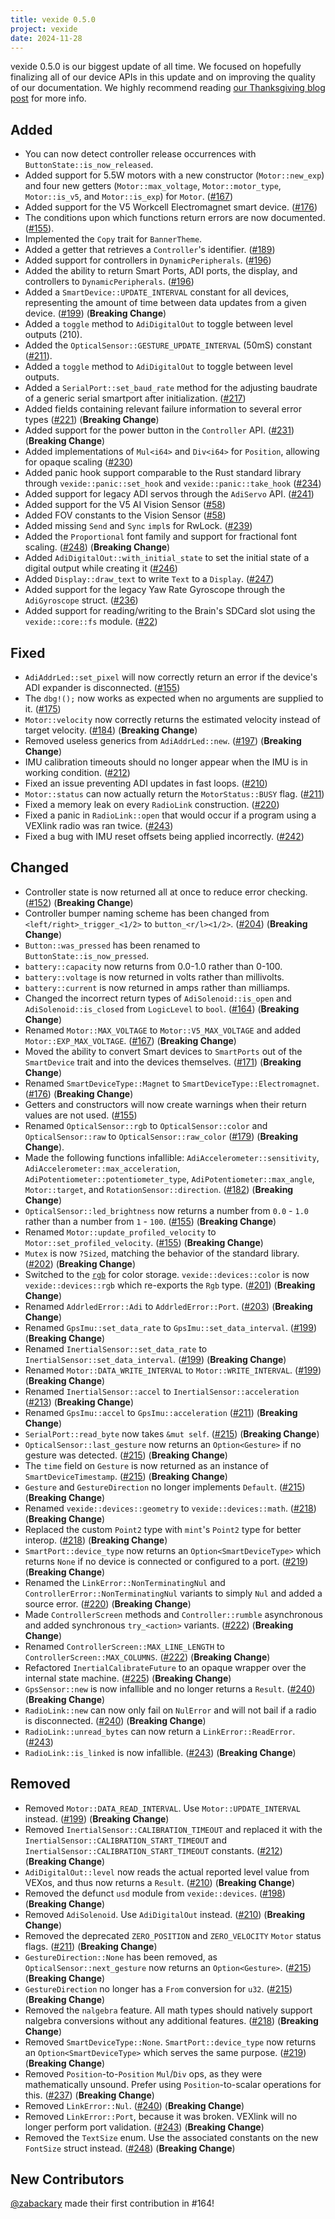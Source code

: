 ```yaml
---
title: vexide 0.5.0
project: vexide
date: 2024-11-28
---
```


vexide 0.5.0 is our biggest update of all time. We focused on hopefully finalizing all of our device APIs in this update and on improving the quality of our documentation.
We highly recommend reading [our Thanksgiving blog post](/blog/posts/thanksgiving-update-24/) for more info.

## Added

- You can now detect controller release occurrences with `ButtonState::is_now_released`.
- Added support for 5.5W motors with a new constructor (`Motor::new_exp`) and four new getters (`Motor::max_voltage`, `Motor::motor_type`, `Motor::is_v5`, and `Motor::is_exp`) for `Motor`. ([#167](https://github.com/vexide/vexide/pull/167))
- Added support for the V5 Workcell Electromagnet smart device. ([#176](https://github.com/vexide/vexide/pull/176))
- The conditions upon which functions return errors are now documented. ([#155](https://github.com/vexide/vexide/pull/155)).
- Implemented the `Copy` trait for `BannerTheme`.
- Added a getter that retrieves a `Controller`'s identifier. ([#189](https://github.com/vexide/vexide/pull/189))
- Added support for controllers in `DynamicPeripherals`. ([#196](https://github.com/vexide/vexide/pull/196))
- Added the ability to return Smart Ports, ADI ports, the display, and controllers to `DynamicPeripherals`. ([#196](https://github.com/vexide/vexide/pull/196))
- Added a `SmartDevice::UPDATE_INTERVAL` constant for all devices, representing the amount of time between data updates from a given device. ([#199](https://github.com/vexide/vexide/pull/199)) (**Breaking Change**)
- Added a `toggle` method to `AdiDigitalOut` to toggle between level outputs (210).
- Added the `OpticalSensor::GESTURE_UPDATE_INTERVAL` (50mS) constant ([#211](https://github.com/vexide/vexide/pull/211)).
- Added a `toggle` method to `AdiDigitalOut` to toggle between level outputs.
- Added a `SerialPort::set_baud_rate` method for the adjusting baudrate of a generic serial smartport after initialization. ([#217](https://github.com/vexide/vexide/pull/217))
- Added fields containing relevant failure information to several error types ([#221](https://github.com/vexide/vexide/pull/221)) (**Breaking Change**)
- Added support for the power button in the `Controller` API. ([#231](https://github.com/vexide/vexide/pull/231)) (**Breaking Change**)
- Added implementations of `Mul<i64>` and `Div<i64>` for `Position`, allowing
  for opaque scaling ([#230](https://github.com/vexide/vexide/pull/230))
- Added panic hook support comparable to the Rust standard library through `vexide::panic::set_hook` and `vexide::panic::take_hook` ([#234](https://github.com/vexide/vexide/pull/234))
- Added support for legacy ADI servos through the `AdiServo` API. ([#241](https://github.com/vexide/vexide/pull/241))
- Added support for the V5 AI Vision Sensor ([#58](https://github.com/vexide/vexide/pull/58))
- Added FOV constants to the Vision Sensor ([#58](https://github.com/vexide/vexide/pull/58))
- Added missing `Send` and `Sync` `impl`s for RwLock. ([#239](https://github.com/vexide/vexide/pull/239))
- Added the `Proportional` font family and support for fractional font scaling. ([#248](https://github.com/vexide/vexide/pull/248)) (**Breaking Change**)
- Added `AdiDigitalOut::with_initial_state` to set the initial state of a digital output while creating it ([#246](https://github.com/vexide/vexide/pull/246))
- Added `Display::draw_text` to write `Text` to a `Display`. ([#247](https://github.com/vexide/vexide/pull/247))
- Added support for the legacy Yaw Rate Gyroscope through the `AdiGyroscope` struct. ([#236](https://github.com/vexide/vexide/pull/236))
- Added support for reading/writing to the Brain's SDCard slot using the `vexide::core::fs` module. ([#22](https://github.com/vexide/vexide/pull/22))

## Fixed

- `AdiAddrLed::set_pixel` will now correctly return an error if the device's ADI expander is disconnected. ([#155](https://github.com/vexide/vexide/pull/155))
- The `dbg!();` now works as expected when no arguments are supplied to it. ([#175](https://github.com/vexide/vexide/pull/175))
- `Motor::velocity` now correctly returns the estimated velocity instead of target velocity. ([#184](https://github.com/vexide/vexide/pull/184)) (**Breaking Change**)
- Removed useless generics from `AdiAddrLed::new`. ([#197](https://github.com/vexide/vexide/pull/197)) (**Breaking Change**)
- IMU calibration timeouts should no longer appear when the IMU is in working condition. ([#212](https://github.com/vexide/vexide/pull/212))
- Fixed an issue preventing ADI updates in fast loops. ([#210](https://github.com/vexide/vexide/pull/210))
- `Motor::status` can now actually return the `MotorStatus::BUSY` flag. ([#211](https://github.com/vexide/vexide/pull/211))
- Fixed a memory leak on every `RadioLink` construction. ([#220](https://github.com/vexide/vexide/pull/220))
- Fixed a panic in `RadioLink::open` that would occur if a program using a VEXlink radio was ran twice. ([#243](https://github.com/vexide/vexide/pull/243))
- Fixed a bug with IMU reset offsets being applied incorrectly. ([#242](https://github.com/vexide/vexide/pull/242))

## Changed

- Controller state is now returned all at once to reduce error checking. ([#152](https://github.com/vexide/vexide/pull/152)) (**Breaking Change**)
- Controller bumper naming scheme has been changed from `<left/right>_trigger_<1/2>` to `button_<r/l><1/2>`. ([#204](https://github.com/vexide/vexide/pull/204)) (**Breaking Change**)
- `Button::was_pressed` has been renamed to `ButtonState::is_now_pressed`.
- `battery::capacity` now returns from 0.0-1.0 rather than 0-100.
- `battery::voltage` is now returned in volts rather than millivolts.
- `battery::current` is now returned in amps rather than milliamps.
- Changed the incorrect return types of `AdiSolenoid::is_open` and `AdiSolenoid::is_closed` from `LogicLevel` to `bool`. ([#164](https://github.com/vexide/vexide/pull/164)) (**Breaking Change**)
- Renamed `Motor::MAX_VOLTAGE` to `Motor::V5_MAX_VOLTAGE` and added `Motor::EXP_MAX_VOLTAGE`. ([#167](https://github.com/vexide/vexide/pull/167)) (**Breaking Change**)
- Moved the ability to convert Smart devices to `SmartPorts` out of the `SmartDevice` trait and into the devices themselves. ([#171](https://github.com/vexide/vexide/pull/171)) (**Breaking Change**)
- Renamed `SmartDeviceType::Magnet` to `SmartDeviceType::Electromagnet`. ([#176](https://github.com/vexide/vexide/pull/176)) (**Breaking Change**)
- Getters and constructors will now create warnings when their return values are not used. ([#155](https://github.com/vexide/vexide/pull/155))
- Renamed `OpticalSensor::rgb` to `OpticalSensor::color` and `OpticalSensor::raw` to `OpticalSensor::raw_color` ([#179](https://github.com/vexide/vexide/pull/179)) (**Breaking Change**).
- Made the following functions infallible: `AdiAccelerometer::sensitivity`, `AdiAccelerometer::max_acceleration`, `AdiPotentiometer::potentiometer_type`, `AdiPotentiometer::max_angle`, `Motor::target`, and `RotationSensor::direction`. ([#182](https://github.com/vexide/vexide/pull/182)) (**Breaking Change**)
- `OpticalSensor::led_brightness` now returns a number from `0.0` - `1.0` rather than a number from `1` - `100`. ([#155](https://github.com/vexide/vexide/pull/155)) (**Breaking Change**)
- Renamed `Motor::update_profiled_velocity` to `Motor::set_profiled_velocity`. ([#155](https://github.com/vexide/vexide/pull/155)) (**Breaking Change**)
- `Mutex` is now `?Sized`, matching the behavior of the standard library. ([#202](https://github.com/vexide/vexide/pull/202)) (**Breaking Change**)
- Switched to the [`rgb`](https://crates.io/crates/rgb) for color storage. `vexide::devices::color` is now `vexide::devices::rgb` which re-exports the `Rgb` type. ([#201](https://github.com/vexide/vexide/pull/201)) (**Breaking Change**)
- Renamed `AddrledError::Adi` to `AddrledError::Port`. ([#203](https://github.com/vexide/vexide/pull/203)) (**Breaking Change**)
- Renamed `GpsImu::set_data_rate` to `GpsImu::set_data_interval`. ([#199](https://github.com/vexide/vexide/pull/199)) (**Breaking Change**)
- Renamed `InertialSensor::set_data_rate` to `InertialSensor::set_data_interval`. ([#199](https://github.com/vexide/vexide/pull/199)) (**Breaking Change**)
- Renamed `Motor::DATA_WRITE_INTERVAL` to `Motor::WRITE_INTERVAL`. ([#199](https://github.com/vexide/vexide/pull/199)) (**Breaking Change**)
- Renamed `InertialSensor::accel` to `InertialSensor::acceleration` ([#213](https://github.com/vexide/vexide/pull/213)) (**Breaking Change**)
- Renamed `GpsImu::accel` to `GpsImu::acceleration` ([#211](https://github.com/vexide/vexide/pull/211)) (**Breaking Change**)
- `SerialPort::read_byte` now takes `&mut self`. ([#215](https://github.com/vexide/vexide/pull/215)) (**Breaking Change**)
- `OpticalSensor::last_gesture` now returns an `Option<Gesture>` if no gesture was detected. ([#215](https://github.com/vexide/vexide/pull/215)) (**Breaking Change**)
- The `time` field on `Gesture` is now returned as an instance of `SmartDeviceTimestamp`. ([#215](https://github.com/vexide/vexide/pull/215)) (**Breaking Change**)
- `Gesture` and `GestureDirection` no longer implements `Default`. ([#215](https://github.com/vexide/vexide/pull/215)) (**Breaking Change**)
- Renamed `vexide::devices::geometry` to `vexide::devices::math`. ([#218](https://github.com/vexide/vexide/pull/218)) (**Breaking Change**)
- Replaced the custom `Point2` type with `mint`'s `Point2` type for better interop. ([#218](https://github.com/vexide/vexide/pull/218)) (**Breaking Change**)
- `SmartPort::device_type` now returns an `Option<SmartDeviceType>` which returns `None` if no device is connected or configured to a port. ([#219](https://github.com/vexide/vexide/pull/219)) (**Breaking Change**)
- Renamed the `LinkError::NonTerminatingNul` and `ControllerError::NonTerminatingNul` variants to simply `Nul` and added a source error. ([#220](https://github.com/vexide/vexide/pull/220)) (**Breaking Change**)
- Made `ControllerScreen` methods and `Controller::rumble` asynchronous and added synchronous `try_<action>` variants. ([#222](https://github.com/vexide/vexide/pull/222)) (**Breaking Change**)
- Renamed `ControllerScreen::MAX_LINE_LENGTH` to `ControllerScreen::MAX_COLUMNS`. ([#222](https://github.com/vexide/vexide/pull/222)) (**Breaking Change**)
- Refactored `InertialCalibrateFuture` to an opaque wrapper over the internal state machine. ([#225](https://github.com/vexide/vexide/pull/225)) (**Breaking Change**)
- `GpsSensor::new` is now infallible and no longer returns a `Result`. ([#240](https://github.com/vexide/vexide/pull/240)) (**Breaking Change**)
- `RadioLink::new` can now only fail on `NulError` and will not bail if a radio is disconnected. ([#240](https://github.com/vexide/vexide/pull/240)) (**Breaking Change**)
- `RadioLink::unread_bytes` can now return a `LinkError::ReadError`. ([#243](https://github.com/vexide/vexide/pull/243))
- `RadioLink::is_linked` is now infallible. ([#243](https://github.com/vexide/vexide/pull/243)) (**Breaking Change**)

## Removed

- Removed `Motor::DATA_READ_INTERVAL`. Use `Motor::UPDATE_INTERVAL` instead. ([#199](https://github.com/vexide/vexide/pull/199)) (**Breaking Change**)
- Removed `InertialSensor::CALIBRATION_TIMEOUT` and replaced it with the `InertialSensor::CALIBRATION_START_TIMEOUT` and `InertialSensor::CALIBRATION_START_TIMEOUT` constants. ([#212](https://github.com/vexide/vexide/pull/212)) (**Breaking Change**)
- `AdiDigitalOut::level` now reads the actual reported level value from VEXos, and thus now returns a `Result`. ([#210](https://github.com/vexide/vexide/pull/210)) (**Breaking Change**)
- Removed the defunct `usd` module from `vexide::devices`. ([#198](https://github.com/vexide/vexide/pull/198)) (**Breaking Change**)
- Removed `AdiSolenoid`. Use `AdiDigitalOut` instead. ([#210](https://github.com/vexide/vexide/pull/210)) (**Breaking Change**)
- Removed the deprecated `ZERO_POSITION` and `ZERO_VELOCITY` `Motor` status flags. ([#211](https://github.com/vexide/vexide/pull/211)) (**Breaking Change**)
- `GestureDirection::None` has been removed, as `OpticalSensor::next_gesture` now returns an `Option<Gesture>`. ([#215](https://github.com/vexide/vexide/pull/215)) (**Breaking Change**)
- `GestureDirection` no longer has a `From` conversion for `u32`. ([#215](https://github.com/vexide/vexide/pull/215)) (**Breaking Change**)
- Removed the `nalgebra` feature. All math types should natively support nalgebra conversions without any additional features. ([#218](https://github.com/vexide/vexide/pull/218)) (**Breaking Change**)
- Removed `SmartDeviceType::None`. `SmartPort::device_type` now returns an `Option<SmartDeviceType>` which serves the same purpose. ([#219](https://github.com/vexide/vexide/pull/219)) (**Breaking Change**)
- Removed `Position`-to-`Position` `Mul`/`Div` ops, as they were mathematically unsound. Prefer using `Position`-to-scalar operations for this. ([#237](https://github.com/vexide/vexide/pull/237)) (**Breaking Change**)
- Removed `LinkError::Nul`. ([#240](https://github.com/vexide/vexide/pull/240)) (**Breaking Change**)
- Removed `LinkError::Port`, because it was broken. VEXlink will no longer perform port validation. ([#243](https://github.com/vexide/vexide/pull/243)) (**Breaking Change**)
- Removed the `TextSize` enum. Use the associated constants on the new `FontSize` struct instead. ([#248](https://github.com/vexide/vexide/pull/248)) (**Breaking Change**)

## New Contributors

[@zabackary](https://github.com/zabackary) made their first contribution in #164!

